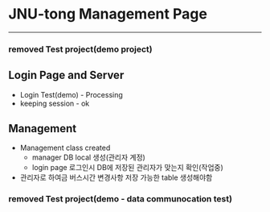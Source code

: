 # JNU-tong Management Page
-----
### removed Test project(demo project)

## Login Page and Server
* Login Test(demo) - Processing
* keeping session - ok 

## Management
* Management class created 
	* manager DB local 생성(관리자 계정)
	* login page 로그인시 DB에 저장된 관리자가 맞는지 확인(작업중)
* 관리자로 하여금 버스시간 변경사항 저장 가능한 table 생성해야함

### removed Test project(demo - data communocation test)
